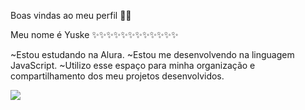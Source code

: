 Boas vindas ao meu perfil 💙💙

Meu nome é Yuske
✨✨✨✨✨✨✨✨✨✨✨✨

~Estou estudando na Alura.
~Estou me desenvolvendo na linguagem JavaScript.
~Utilizo esse espaço para minha organização e compartilhamento dos meu projetos desenvolvidos.

![](https://media.tenor.com/Jv32sVOk-T4AAAAM/bts-bts-v.gif)
